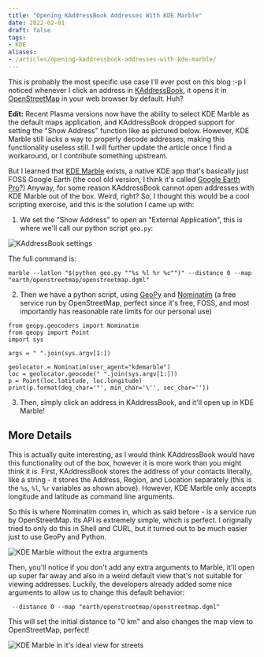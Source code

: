 ```yaml
---
title: "Opening KAddressBook Addresses With KDE Marble"
date: 2022-02-01
draft: false
tags:
- KDE
aliases:
- /articles/opening-kaddressbook-addresses-with-kde-marble/
---
```


This is probably the most specific use case I'll ever post on this blog :-p I noticed whenever I click an address in [KAddressBook](https://apps.kde.org/kaddressbook/), it opens it in [OpenStreetMap](https://www.openstreetmap.org/) in your web browser by default. Huh? <!--more-->

**Edit:** Recent Plasma versions now have the ability to select KDE Marble as the default maps application, and KAddressBook dropped support for setting the "Show Address" function like as pictured below. However, KDE Marble still lacks a way to properly decode addresses, making this functionality useless still. I will further update the article once I find a workaround, or I contribute something upstream.

But I learned that [KDE Marble](https://marble.kde.org/) exists, a native KDE app that's basically just FOSS Google Earth (the cool old version, I think it's called [Google Earth Pro](https://www.google.com/earth/versions/#earth-pro)?) Anyway, for some reason KAddressBook cannot open addresses with KDE Marble out of the box. Weird, right? So, I thought this would be a cool scripting exercise, and this is the solution I came up with:

1. We set the "Show Address" to open an "External Application", this is where we'll call our python script `geo.py`:

![KAddressBook settings](/blog/img/kaddressbook-settings.png)

The full command is:

```marble --latlon "$(python geo.py ""%s %l %r %c"")" --distance 0 --map "earth/openstreetmap/openstreetmap.dgml"```

2. Then we have a python script, using [GeoPy](https://geopy.readthedocs.io/en/stable/) and [Nominatim](https://nominatim.org/) (a free service run by OpenStreetMap, perfect since it's free, FOSS, and most importantly has reasonable rate limits for our personal use)


```
from geopy.geocoders import Nominatim
from geopy import Point
import sys

args = " ".join(sys.argv[1:])

geolocator = Nominatim(user_agent="kdemarble")
loc = geolocator.geocode(" ".join(sys.argv[1:]))
p = Point(loc.latitude, loc.longitude)
print(p.format(deg_char='°', min_char='\'', sec_char=''))
```

3. Then, simply click an address in KAddressBook, and it'll open up in KDE Marble!

## More Details

This is actually quite interesting, as I would think KAddressBook would have this functionality out of the box, however it is more work than you might think it is. First, KAddressBook stores the address of your contacts literally, like a string - it stores the Address, Region, and Location separately (this is the `%s`, `%l`, `%r` variables as shown above). However, KDE Marble only accepts longitude and latitude as command line arguments.

So this is where Nominatim comes in, which as said before - is a service run by OpenStreetMap. Its API is extremely simple, which is perfect. I originally tried to only do this in Shell and CURL, but it turned out to be much easier just to use GeoPy and Python.

![KDE Marble without the extra arguments](/blog/img/kdemarble-faraway.png)

Then, you'll notice if you don't add any extra arguments to Marble, it'll open up super far away and also in a weird default view that's not suitable for viewing addresses. Luckily, the developers already added some nice arguments to allow us to change this default behavior:

` --distance 0 --map "earth/openstreetmap/openstreetmap.dgml"`

This will set the initial distance to "0 km" and also changes the map view to OpenStreetMap, perfect!

![KDE Marble in it's ideal view for streets](/blog/img/kdemarble-fixed.png)
